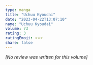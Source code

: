 ```yaml
---
type: manga
title: "Uchuu Kyoudai"
date: "2023-04-22T13:07:10"
name: "Uchuu Kyoudai"
volume: 73
rating: 3
ratingEmoji: ⭐️⭐️⭐️
share: false
---
```


*[No review was written for this volume]*
